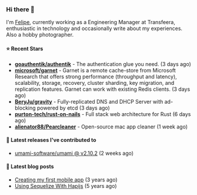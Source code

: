 ### Hi there 👋

I'm [Felipe](https://felipe.im), currently working as a Engineering Manager at Transfeera, enthusiastic in technology and occasionally write about my experiences. Also a hobby photographer.

#### ⭐ Recent Stars
- **[goauthentik/authentik](https://github.com/goauthentik/authentik)** - The authentication glue you need. (3 days ago)
- **[microsoft/garnet](https://github.com/microsoft/garnet)** - Garnet is a remote cache-store from Microsoft Research that offers strong performance (throughput and latency), scalability, storage, recovery, cluster sharding, key migration, and replication features. Garnet can work with existing Redis clients. (3 days ago)
- **[BeryJu/gravity](https://github.com/BeryJu/gravity)** - Fully-replicated DNS and DHCP Server with ad-blocking powered by etcd (3 days ago)
- **[purton-tech/rust-on-nails](https://github.com/purton-tech/rust-on-nails)** - Full stack web architecture for Rust (6 days ago)
- **[alienator88/Pearcleaner](https://github.com/alienator88/Pearcleaner)** - Open-source mac app cleaner (1 week ago)

#### 🚀 Latest releases I've contributed to


- [umami-software/umami @ v2.10.2](https://github.com/umami-software/umami/releases/tag/v2.10.2) (2 weeks ago)

#### 📄 Latest blog posts
- [Creating my first mobile app](https://felipe.im/posts/creating-my-first-mobile-app/) (3 years ago)
- [Using Sequelize With Hapijs](https://felipe.im/posts/using-sequelize-with-hapijs/) (5 years ago)